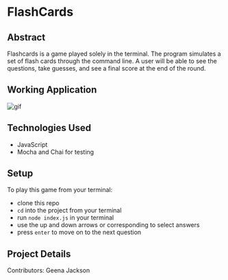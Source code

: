# FlashCards

## Abstract

Flashcards is a game played solely in the terminal. The program simulates a set of flash cards through the command line. A user will be able to see the questions, take guesses, and see a final score at the end of the round.

## Working Application

![gif](https://user-images.githubusercontent.com/88151743/152463409-e4566a8b-c7cd-409b-9548-a319622c756a.gif)

## Technologies Used

- JavaScript
- Mocha and Chai for testing

## Setup

To play this game from your terminal:

- clone this repo
- `cd` into the project from your terminal
- run `node index.js` in your terminal
- use the up and down arrows or corresponding to select answers
- press `enter` to move on to the next question

## Project Details

Contributors: Geena Jackson
